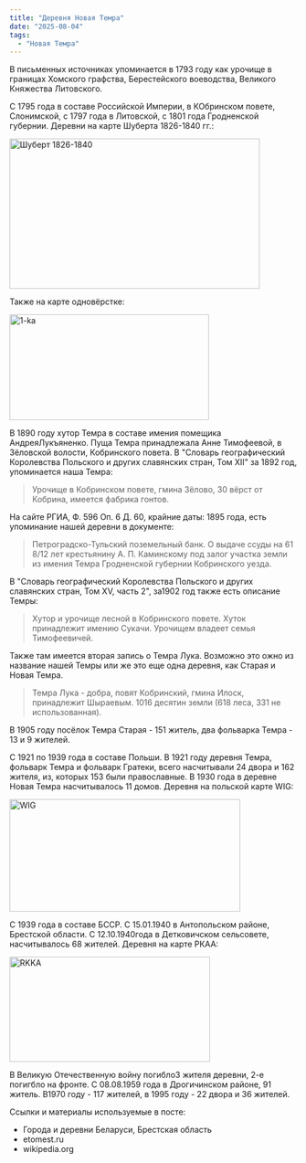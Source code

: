 ```yaml
---
title: "Деревня Новая Темра"
date: "2025-08-04"
tags: 
  - "Новая Темра"
---
```


В письменных источниках упоминается в 1793 году как урочище в границах Хомского графства, Берестейского воеводства, Великого Княжества Литовского.

С 1795 года в составе Российской Империи, в КОбринском повете, Слонимской, с 1797 года в Литовской, с 1801 года Гродненской губернии. Деревни на карте Шуберта 1826-1840 гг.:

<img width="438" height="263" alt="Шуберт 1826-1840" src="https://github.com/user-attachments/assets/19700efe-1e44-41ab-ae15-3a23338822a9" />

Также на карте одновёрстке:

<img width="349" height="185" alt="1-ka" src="https://github.com/user-attachments/assets/a380fc6f-dc21-4fb9-8c6b-2a0dfd0606f6" />

В 1890 году хутор Темра в составе имения помещика АндреяЛукъяненко. Пуща Темра принадлежала Анне Тимофеевой, в Зёловской волости, Кобринского повета. В "Словарь географический Королевства Польского и других славянских стран, Том XII" за 1892 год, упоминается наша Темра:

> Урочище в Кобринском повете, гмина Зёлово, 30 вёрст от Кобрина, имеется фабрика гонтов.

На сайте РГИА, Ф. 596 Оп. 6 Д. 60, крайние даты: 1895 года, есть упоминание нашей деревни в документе:

> Петроградско-Тульский поземельный банк. О выдаче ссуды на 61 8/12 лет крестьянину А. П. Каминскому под залог участка земли из имения Темра Гродненской губернии Кобринского уезда.

В "Словарь географический Королевства Польского и других славянских стран, Том XV, часть 2", за1902 год также есть описание Темры:

> Хутор и урочище лесной в Кобринского повете. Хуток принадлежит имению Сукачи. Урочищем владеет семья Тимофеевичей.

Также там имеется вторая запись о Темра Лука. Возможно это ожно из название нашей Темры или же это еще одна деревня, как Старая и Новая Темра.

> Темра Лука - добра, повят Кобринский, гмина Илоск, принадлежит Шыраевым. 1016 десятин земли (618 леса, 331 не использованная).

В 1905 году посёлок Темра Старая - 151 житель, два фольварка Темра - 13 и 9 жителей.

С 1921 по 1939 года в составе Польши. В 1921 году деревня Темра, фольварк Темра и фольварк Гратеки, всего насчитывали 24 двора и 162 жителя, из, которых 153 были православные. В 1930 года в деревне Новая Темра насчитывалось 11 домов. Деревня на польской карте WIG:

<img width="404" height="197" alt="WIG" src="https://github.com/user-attachments/assets/6b094910-87e8-41ed-8480-ca5597b70df5" />

С 1939 года в составе БССР. С 15.01.1940 в Антопольском районе, Брестской области. С 12.10.1940года в Детковичском сельсовете, насчитывалось 68 жителей. Деревня на карте РКАА:

<img width="351" height="184" alt="RKKA" src="https://github.com/user-attachments/assets/01fdd1df-bd2c-42fb-8e0d-fa731cffc50e" />

В Великую Отечественную войну погибло3 жителя деревни, 2-е погигбло на фронте. С 08.08.1959 года в Дрогичинском районе, 91 житель. В1970 году - 117 жителей, в 1995 году - 22 двора и 36 жителей.

Ссылки и материалы используемые в посте:
- Города и деревни Беларуси, Брестская область
- etomest.ru 
- wikipedia.org

